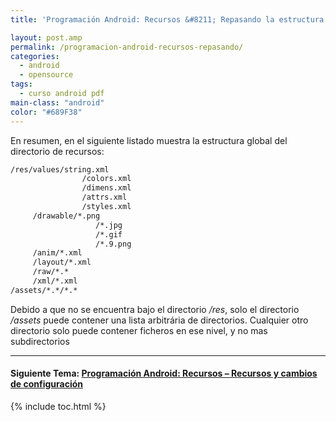 ```yaml
---
title: 'Programación Android: Recursos &#8211; Repasando la estructura del directorio de recursos'

layout: post.amp
permalink: /programacion-android-recursos-repasando/
categories:
  - android
  - opensource
tags:
  - curso android pdf
main-class: "android"
color: "#689F38"
---
```

En resumen, en el siguiente listado muestra la estructura global del directorio de recursos:

```bash
/res/values/string.xml
                /colors.xml
                /dimens.xml
                /attrs.xml
                /styles.xml
     /drawable/*.png
                   /*.jpg
                   /*.gif
                   /*.9.png
     /anim/*.xml
     /layout/*.xml
     /raw/*.*
     /xml/*.xml
/assets/*.*/*.*

```

<p class="alert">
  Debido a que no se encuentra bajo el directorio <i>/res</i>, solo el directorio<i> /assets</i> puede contener una lista arbitrária de directorios. Cualquier otro directorio solo puede contener ficheros en ese nivel, y no mas subdirectorios
</p>

* * *

#### Siguiente Tema: [Programación Android: Recursos &#8211; Recursos y cambios de configuración][1] 





 [1]: https://elbauldelprogramador.com/programacion-android-recursos-recursos/

{% include toc.html %}
